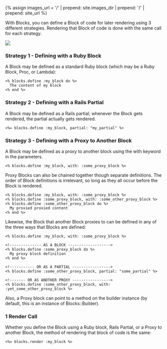 {% assign images_url = '/' | prepend: site.images_dir | prepend: '/' | prepend: site_url %}

With Blocks, you can define a Block of code for later rendering using 3 different strategies. Rendering that Block of code is done with the same call for each strategy.

<img src="{{ 'BlockRendering.png' | prepend: images_url }}">

### Strategy 1 - Defining with a Ruby Block

A Block may be defined as a standard Ruby block (which may be a Ruby Block, Proc, or Lambda):

```erb
<% blocks.define :my_block do %>
  The content of my block
<% end %>
```

### Strategy 2 - Defining with a Rails Partial

A Block may be defined as a Rails partial; whenever the Block gets rendered, the partial actually gets rendered.

```erb
<%= blocks.define :my_block, partial: "my_partial" %>
```

### Strategy 3 - Defining with a Proxy to Another Block

A Block may be defined as a proxy to another block using the with keyword in the parameters.

```erb
<% blocks.define :my_block, with: :some_proxy_block %>
```

Proxy Blocks can also be chained together though separate definitions. The order of Block definitions is irrelevant, so long as they all occur before the Block is rendered.

```erb
<% blocks.define :my_block, with: :some_proxy_block %>
<% blocks.define :some_proxy_block, with: :some_other_proxy_block %>
<% blocks.define :some_other_proxy_block do %>
  My proxied proxied content
<% end %>
```

Likewise, the Block that another Block proxies to can be defined in any of the three ways that Blocks are defined:

```erb
<% blocks.define :my_block, with: :some_proxy_block %>

<!-------------- AS A BLOCK ------------------->
<% blocks.define :some_proxy_block do %>
  My proxy block definition
<% end %>

<!----------- OR AS A PARTIAL ----------------->
<% blocks.define :some_other_proxy_block, partial: "some_partial" %>

<!------- OR AS ANOTHER PROXY ----------------->
<% blocks.define :some_other_proxy_block, with: :yet_some_other_proxy_block %>
```

Also, a Proxy block can point to a method on the builder instance (by default, this is an instance of Blocks::Builder).

### 1 Render Call

Whether you define the Block using a Ruby block, Rails Partial, or a Proxy to another Block, the method of rendering that block of code is the same:

```erb
<%= blocks.render :my_block %>
```
